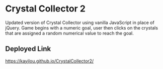 # Crystal Collector 2
Updated version of Crystal Collector using vanilla JavaScript in place of jQuery. Game begins with a numeric goal, user then clicks on the crystals that are assigned a random numerical value to reach the goal. 

## Deployed Link
https://kayjlou.github.io/CrystalCollector2/
